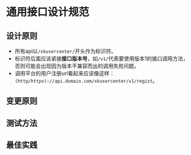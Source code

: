# 通用接口设计规范

## 设计原则

- 所有api以`/xkusercenter/`开头作为标识符。
- 标识符后面应该紧接**接口版本号**，如`/v1/`代表要使用版本1的接口调用方法，否则可能会出现因为版本不兼容而出的调用失败问题。
- 调用平台的用户注册url看起来应该像这样：`(http/https)://api.domain.com/xkusercenter/v1/regist`。

## 变更原则

## 测试方法

## 最佳实践
